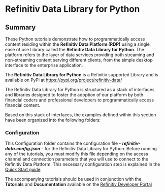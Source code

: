 # Refinitiv Data Library for Python

## Summary  

These Python tutorials demonstrate how to programmatically access content residing within the **Refinitiv Data Platform (RDP)** using a single, ease of use Library called the **Refinitiv Data Library for Python**.  The platform refers to the layer of data services providing both streaming and non-streaming content serving different clients, from the simple desktop interface to the enterprise application. 

The **Refinitiv Data Library for Python** is a Refinitiv supported Library and is available on PyPi at https://pypi.org/project/refinitiv-data/

The Refinitiv Data Library for Python is structured as a stack of interfaces and libraries designed to foster the adoption of our platform by both financial coders and professional developers to programmatically access financial content.    
  
Based on this stack of interfaces, the examples defined within this section have been organized into the following folders:

### **Configuration**

This Configuration folder contains the configuration file - ***refinitiv-data.config.json*** - for the Refinitiv Data Library for Python. Before running any of the tutorials, you must modify this file depending on the access channel and connection parameters that you will use to connect to the Refinitiv Data Platform. This necessary configuration step is explained in the [Quick Start guide](https://developers.refinitiv.com/en/api-catalog/refinitiv-data-platform/refinitiv-data-library-for-python/quick-start)

The accompanying tutorials should be used in conjunction with the **Tutorials** and **Documentation** available on the [Refinitiv Developer Portal](https://developers.refinitiv.com/en/api-catalog/refinitiv-data-platform/refinitiv-data-library-for-python)
